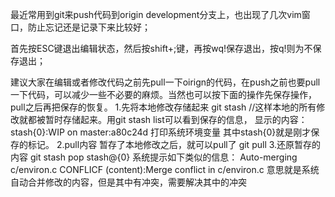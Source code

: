 最近常用到git来push代码到origin development分支上，也出现了几次vim窗口，防止忘记还是记录下来比较好；

首先按ESC键退出编辑状态，然后按shift+;键，再按wq!保存退出，按q!则为不保存退出；

建议大家在编辑或者修改代码之前先pull一下oirign的代码，在push之前也要pull一下代码，可以减少一些不必要的麻烦。当然也可以按下面的操作先保存操作，pull之后再把保存的恢复。
1.先将本地修改存储起来
	git stash
	//这样本地的所有修改就都被暂时存储起来。用git stash list可以看到保存的信息，
	显示的内容：stash{0}:WIP on master:a80c24d 打印系统环境变量
	其中stash{0}就是刚才保存的标记。
2.pull内容
	暂存了本地修改之后，就可以pull了
	git pull
3.还原暂存的内容
	git stash pop stash@{0}
	系统提示如下类似的信息：
	Auto-merging c/environ.c
	CONFLICF (content):Merge conflict in c/environ.c
	意思就是系统自动合并修改的内容，但是其中有冲突，需要解决其中的冲突


